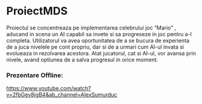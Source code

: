 # ProiectMDS
Proiectul se concentreaza pe implementarea celebrului joc “Mario”
, aducand in scena
un AI capabil sa invete si sa progreseze in joc pentru a-l completa. Utilizatorul va avea
oportunitatea de a se bucura de experienta de a juca nivelele pe cont propriu, dar si de a
urmari cum AI-ul invata si evolueaza in rezolvarea acestora. Atat jucatorul, cat si AI-ul, vor
avansa prin nivele, avand optiunea de a salva progresul in orice moment.

### Prezentare Offline:
https://www.youtube.com/watch?v=2fbGev8jgB4&ab_channel=AlexSumurduc
